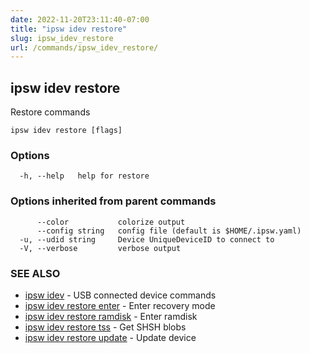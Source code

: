 ```yaml
---
date: 2022-11-20T23:11:40-07:00
title: "ipsw idev restore"
slug: ipsw_idev_restore
url: /commands/ipsw_idev_restore/
---
```

## ipsw idev restore

Restore commands

```
ipsw idev restore [flags]
```

### Options

```
  -h, --help   help for restore
```

### Options inherited from parent commands

```
      --color           colorize output
      --config string   config file (default is $HOME/.ipsw.yaml)
  -u, --udid string     Device UniqueDeviceID to connect to
  -V, --verbose         verbose output
```

### SEE ALSO

* [ipsw idev](/cmd/ipsw_idev/)	 - USB connected device commands
* [ipsw idev restore enter](/cmd/ipsw_idev_restore_enter/)	 - Enter recovery mode
* [ipsw idev restore ramdisk](/cmd/ipsw_idev_restore_ramdisk/)	 - Enter ramdisk
* [ipsw idev restore tss](/cmd/ipsw_idev_restore_tss/)	 - Get SHSH blobs
* [ipsw idev restore update](/cmd/ipsw_idev_restore_update/)	 - Update device

